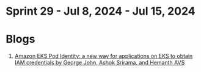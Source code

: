 <h1>Sprint 29 - Jul 8, 2024 - Jul 15, 2024</h1>

# Blogs

1. [Amazon EKS Pod Identity: a new way for applications on EKS to obtain IAM credentials by George John, Ashok Srirama, and Hemanth AVS](https://aws.amazon.com/blogs/containers/amazon-eks-pod-identity-a-new-way-for-applications-on-eks-to-obtain-iam-credentials/)